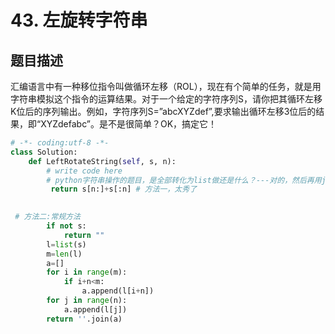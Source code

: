 # 43. 左旋转字符串

题目描述
----

汇编语言中有一种移位指令叫做循环左移（ROL），现在有个简单的任务，就是用字符串模拟这个指令的运算结果。对于一个给定的字符序列S，请你把其循环左移K位后的序列输出。例如，字符序列S=”abcXYZdef”,要求输出循环左移3位后的结果，即“XYZdefabc”。是不是很简单？OK，搞定它！

```python
# -*- coding:utf-8 -*-
class Solution:
    def LeftRotateString(self, s, n):
        # write code here
        # python字符串操作的题目，是全部转化为list做还是什么？---对的，然后再用join转为字符串
         return s[n:]+s[:n] # 方法一，太秀了
       
```

```python
 # 方法二:常规方法
        if not s:
            return "" 
        l=list(s)
        m=len(l)
        a=[]
        for i in range(m):
            if i+n<m:
                a.append(l[i+n])
        for j in range(n):
            a.append(l[j])
        return ''.join(a)
```